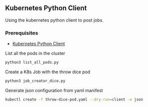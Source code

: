 ## Kubernetes Python Client

Using the kubernetes python client to post jobs.

### Prerequisites 
- [Kubernetes Python Client](https://github.com/kubernetes-client/python/)

List all the pods in the cluster 
``` bash 
python3 list_all_pods.py
```

Create a K8s Job with the throw dice pod
``` bash 
python3 job_creator_dice.py
```

Generate json configuration from yaml manifest 
``` bash 
kubectl create -f throw-dice-pod.yaml --dry-run=client -o json
```
